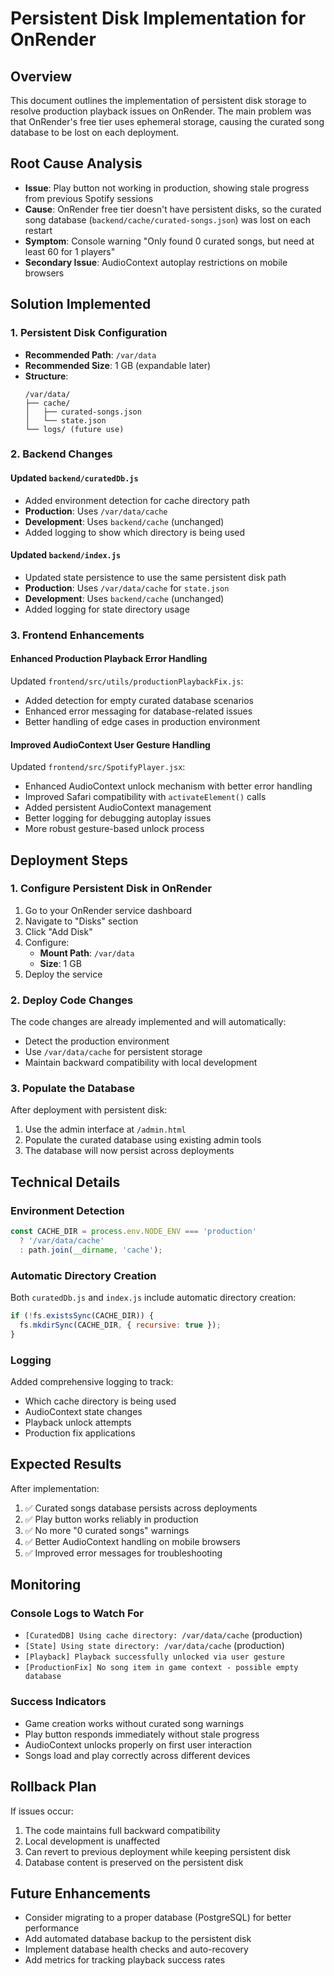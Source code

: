# Persistent Disk Implementation for OnRender

## Overview
This document outlines the implementation of persistent disk storage to resolve production playback issues on OnRender. The main problem was that OnRender's free tier uses ephemeral storage, causing the curated song database to be lost on each deployment.

## Root Cause Analysis
- **Issue**: Play button not working in production, showing stale progress from previous Spotify sessions
- **Cause**: OnRender free tier doesn't have persistent disks, so the curated song database (`backend/cache/curated-songs.json`) was lost on each restart
- **Symptom**: Console warning "Only found 0 curated songs, but need at least 60 for 1 players"
- **Secondary Issue**: AudioContext autoplay restrictions on mobile browsers

## Solution Implemented

### 1. Persistent Disk Configuration
- **Recommended Path**: `/var/data`
- **Recommended Size**: 1 GB (expandable later)
- **Structure**: 
  ```
  /var/data/
  ├── cache/
  │   ├── curated-songs.json
  │   └── state.json
  └── logs/ (future use)
  ```

### 2. Backend Changes

#### Updated `backend/curatedDb.js`
- Added environment detection for cache directory path
- **Production**: Uses `/var/data/cache`
- **Development**: Uses `backend/cache` (unchanged)
- Added logging to show which directory is being used

#### Updated `backend/index.js`
- Updated state persistence to use the same persistent disk path
- **Production**: Uses `/var/data/cache` for `state.json`
- **Development**: Uses `backend/cache` (unchanged)
- Added logging for state directory usage

### 3. Frontend Enhancements

#### Enhanced Production Playback Error Handling
Updated `frontend/src/utils/productionPlaybackFix.js`:
- Added detection for empty curated database scenarios
- Enhanced error messaging for database-related issues
- Better handling of edge cases in production environment

#### Improved AudioContext User Gesture Handling
Updated `frontend/src/SpotifyPlayer.jsx`:
- Enhanced AudioContext unlock mechanism with better error handling
- Improved Safari compatibility with `activateElement()` calls
- Added persistent AudioContext management
- Better logging for debugging autoplay issues
- More robust gesture-based unlock process

## Deployment Steps

### 1. Configure Persistent Disk in OnRender
1. Go to your OnRender service dashboard
2. Navigate to "Disks" section
3. Click "Add Disk"
4. Configure:
   - **Mount Path**: `/var/data`
   - **Size**: 1 GB
5. Deploy the service

### 2. Deploy Code Changes
The code changes are already implemented and will automatically:
- Detect the production environment
- Use `/var/data/cache` for persistent storage
- Maintain backward compatibility with local development

### 3. Populate the Database
After deployment with persistent disk:
1. Use the admin interface at `/admin.html`
2. Populate the curated database using existing admin tools
3. The database will now persist across deployments

## Technical Details

### Environment Detection
```javascript
const CACHE_DIR = process.env.NODE_ENV === 'production' 
  ? '/var/data/cache' 
  : path.join(__dirname, 'cache');
```

### Automatic Directory Creation
Both `curatedDb.js` and `index.js` include automatic directory creation:
```javascript
if (!fs.existsSync(CACHE_DIR)) {
  fs.mkdirSync(CACHE_DIR, { recursive: true });
}
```

### Logging
Added comprehensive logging to track:
- Which cache directory is being used
- AudioContext state changes
- Playback unlock attempts
- Production fix applications

## Expected Results

After implementation:
1. ✅ Curated songs database persists across deployments
2. ✅ Play button works reliably in production
3. ✅ No more "0 curated songs" warnings
4. ✅ Better AudioContext handling on mobile browsers
5. ✅ Improved error messages for troubleshooting

## Monitoring

### Console Logs to Watch For
- `[CuratedDB] Using cache directory: /var/data/cache` (production)
- `[State] Using state directory: /var/data/cache` (production)
- `[Playback] Playback successfully unlocked via user gesture`
- `[ProductionFix] No song item in game context - possible empty database`

### Success Indicators
- Game creation works without curated song warnings
- Play button responds immediately without stale progress
- AudioContext unlocks properly on first user interaction
- Songs load and play correctly across different devices

## Rollback Plan
If issues occur:
1. The code maintains full backward compatibility
2. Local development is unaffected
3. Can revert to previous deployment while keeping persistent disk
4. Database content is preserved on the persistent disk

## Future Enhancements
- Consider migrating to a proper database (PostgreSQL) for better performance
- Add automated database backup to the persistent disk
- Implement database health checks and auto-recovery
- Add metrics for tracking playback success rates
